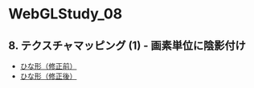 # WebGLStudy_08

## 8. テクスチャマッピング (1) - 画素単位に陰影付け

- [ひな形（修正前）](https://naotaro0123.github.io/WebGLStudy_08/before.html)
- [ひな形（修正後）](https://naotaro0123.github.io/WebGLStudy_08/after.html)
